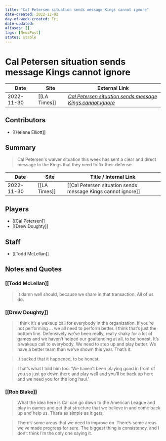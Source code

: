 ```yaml
---
title: "Cal Petersen situation sends message Kings cannot ignore"
date-created: 2022-12-02
day-of-week-created: Fri
date-updated: 
aliases: []
tags: [NewsPost]
status: stable
---
```


# Cal Petersen situation sends message Kings cannot ignore

| Date       | Site         | External Link                                                                                                                                       |
| ---------- | ------------ | --------------------------------------------------------------------------------------------------------------------------------------------------- |
| 2022-11-30 | [[LA Times]] | [*Cal Petersen situation sends message Kings cannot ignore*](https://www.latimes.com/sports/hockey/story/2022-12-01/kings-cal-petersen-nhl-elliott) |

## Contributors
- [[Helene Elliott]]

## Summary
> Cal Petersen's waiver situation this week has sent a clear and direct message to the Kings that they need to fix their defense.

| Date       | Site         | Title / Internal Link                                        |
| ---------- | ------------ | ------------------------------------------------------------ |
| 2022-11-30 | [[LA Times]] | [[Cal Petersen situation sends message Kings cannot ignore]] |

## Players
- [[Cal Petersen]]
- [[Drew Doughty]]

## Staff
- [[Todd McLellan]]

## Notes and Quotes
### [[Todd McLellan]]
> It damn well should, because we share in that transaction. All of us do.

### [[Drew Doughty]]
> I think it’s a wakeup call for everybody in the organization. If you’re not performing … we all need to perform better. I think that’s just the bottom line.
> Defensively we’ve been really, really shaky for a lot of games and we haven’t helped our goaltending at all, to be honest. It’s a wakeup call to everybody. We need to step up and play better. We have a better team than we’ve shown this year. That’s it.

> It sucked that it happened, to be honest.

> That’s what I told him too. ‘We haven’t been playing good in front of you so just go down there and play well and you’ll be back up here and we need you for the long haul.’ 

### [[Rob Blake]]
> What the idea here is Cal can go down to the American League and play in games and get that structure that we believe in and come back up and help us. That’s as simple as it gets.

>  There’s some areas that we need to improve on. There’s some areas we’ve made progress for sure. The biggest thing is consistency, and I don’t think I’m the only one saying it.



